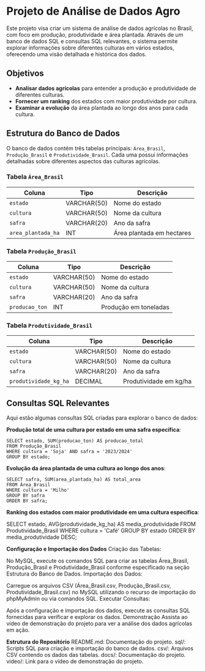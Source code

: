 # Projeto de Análise de Dados Agro

Este projeto visa criar um sistema de análise de dados agrícolas no Brasil, com foco em produção, produtividade e área plantada. Através de um banco de dados SQL e consultas SQL relevantes, o sistema permite explorar informações sobre diferentes culturas em vários estados, oferecendo uma visão detalhada e histórica dos dados.

## Objetivos

- **Analisar dados agrícolas** para entender a produção e produtividade de diferentes culturas.
- **Fornecer um ranking** dos estados com maior produtividade por cultura.
- **Examinar a evolução** da área plantada ao longo dos anos para cada cultura.

## Estrutura do Banco de Dados

O banco de dados contém três tabelas principais: `Área_Brasil`, `Produção_Brasil` e `Produtividade_Brasil`. Cada uma possui informações detalhadas sobre diferentes aspectos das culturas agrícolas.

### Tabela `Área_Brasil`
| Coluna             | Tipo       | Descrição                              |
|--------------------|------------|----------------------------------------|
| `estado`           | VARCHAR(50)| Nome do estado                         |
| `cultura`          | VARCHAR(50)| Nome da cultura                        |
| `safra`            | VARCHAR(20)| Ano da safra                           |
| `area_plantada_ha` | INT        | Área plantada em hectares              |

### Tabela `Produção_Brasil`
| Coluna             | Tipo       | Descrição                              |
|--------------------|------------|----------------------------------------|
| `estado`           | VARCHAR(50)| Nome do estado                         |
| `cultura`          | VARCHAR(50)| Nome da cultura                        |
| `safra`            | VARCHAR(20)| Ano da safra                           |
| `producao_ton`     | INT        | Produção em toneladas                  |

### Tabela `Produtividade_Brasil`
| Coluna              | Tipo       | Descrição                              |
|---------------------|------------|----------------------------------------|
| `estado`            | VARCHAR(50)| Nome do estado                         |
| `cultura`           | VARCHAR(50)| Nome da cultura                        |
| `safra`             | VARCHAR(20)| Ano da safra                           |
| `produtividade_kg_ha` | DECIMAL  | Produtividade em kg/ha                |

## Consultas SQL Relevantes

Aqui estão algumas consultas SQL criadas para explorar o banco de dados:

 **Produção total de uma cultura por estado em uma safra específica**:

    SELECT estado, SUM(producao_ton) AS producao_total
    FROM Produção_Brasil
    WHERE cultura = 'Soja' AND safra = '2023/2024'
    GROUP BY estado;

**Evolução da área plantada de uma cultura ao longo dos anos**:

    SELECT safra, SUM(area_plantada_ha) AS total_area
    FROM Área_Brasil
    WHERE cultura = 'Milho'
    GROUP BY safra
    ORDER BY safra;

**Ranking dos estados com maior produtividade em uma cultura específica**:

SELECT estado, AVG(produtividade_kg_ha) AS media_produtividade
FROM Produtividade_Brasil
WHERE cultura = 'Café'
GROUP BY estado
ORDER BY media_produtividade DESC;


**Configuração e Importação dos Dados**
Criação das Tabelas:

No MySQL, execute os comandos SQL para criar as tabelas Área_Brasil, Produção_Brasil e Produtividade_Brasil conforme especificado na seção Estrutura do Banco de Dados.
Importação dos Dados:

Carregue os arquivos CSV (Área_Brasil.csv, Produção_Brasil.csv, Produtividade_Brasil.csv) no MySQL utilizando o recurso de importação do phpMyAdmin ou via comandos SQL.
Executar Consultas:

Após a configuração e importação dos dados, execute as consultas SQL fornecidas para verificar e explorar os dados.
Demonstração
Assista ao vídeo de demonstração do projeto para ver a análise dos dados agrícolas em ação.

**Estrutura do Repositório**
README.md: Documentação do projeto.
sql/: Scripts SQL para criação e importação do banco de dados.
csv/: Arquivos CSV contendo os dados das tabelas.
docs/: Documentação do projeto.
video/: Link para o vídeo de demonstração do projeto.

